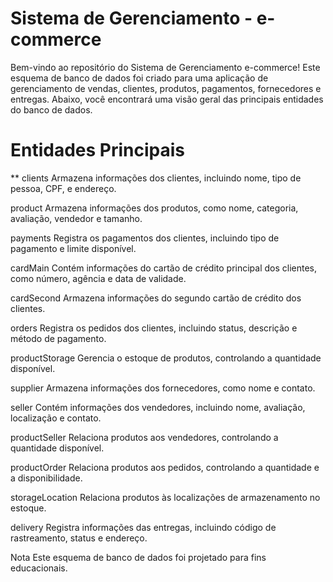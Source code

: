 # Sistema de Gerenciamento - e-commerce
Bem-vindo ao repositório do Sistema de Gerenciamento e-commerce! Este esquema de banco de dados foi criado para uma aplicação de gerenciamento de vendas, clientes, produtos, pagamentos, fornecedores e entregas. Abaixo, você encontrará uma visão geral das principais entidades do banco de dados.

# Entidades Principais
** clients
Armazena informações dos clientes, incluindo nome, tipo de pessoa, CPF, e endereço.

product
Armazena informações dos produtos, como nome, categoria, avaliação, vendedor e tamanho.

payments
Registra os pagamentos dos clientes, incluindo tipo de pagamento e limite disponível.

cardMain
Contém informações do cartão de crédito principal dos clientes, como número, agência e data de validade.

cardSecond
Armazena informações do segundo cartão de crédito dos clientes.

orders
Registra os pedidos dos clientes, incluindo status, descrição e método de pagamento.

productStorage
Gerencia o estoque de produtos, controlando a quantidade disponível.

supplier
Armazena informações dos fornecedores, como nome e contato.

seller
Contém informações dos vendedores, incluindo nome, avaliação, localização e contato.

productSeller
Relaciona produtos aos vendedores, controlando a quantidade disponível.

productOrder
Relaciona produtos aos pedidos, controlando a quantidade e a disponibilidade.

storageLocation
Relaciona produtos às localizações de armazenamento no estoque.

delivery
Registra informações das entregas, incluindo código de rastreamento, status e endereço.

Nota
Este esquema de banco de dados foi projetado para fins educacionais.
